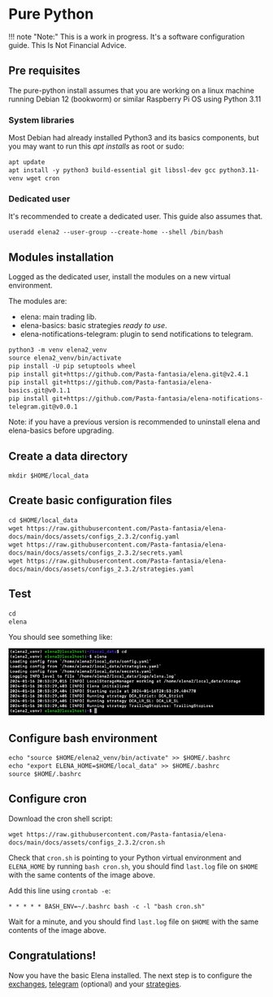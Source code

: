 # Pure Python 

!!! note "Note:" 
    This is a work in progress. It's a software configuration guide. This Is Not Financial Advice.

## Pre requisites

The pure-python install assumes that you are working on a linux machine running Debian 12 (bookworm) or similar Raspberry Pi OS using Python 3.11

### System libraries
Most Debian had already installed Python3 and its basics components, but you may want to run this _apt installs_ as root or sudo:

```shell
apt update
apt install -y python3 build-essential git libssl-dev gcc python3.11-venv wget cron
```
### Dedicated user

It's recommended to create a dedicated user. This guide also assumes that.
```shell
useradd elena2 --user-group --create-home --shell /bin/bash 
```

## Modules installation

Logged as the dedicated user, install the modules on a new virtual environment.

The modules are:

- elena: main trading lib.
- elena-basics: basic strategies _ready to use_.
- elena-notifications-telegram: plugin to send notifications to telegram.

```shell
python3 -m venv elena2_venv
source elena2_venv/bin/activate
pip install -U pip setuptools wheel
pip install git+https://github.com/Pasta-fantasia/elena.git@v2.4.1
pip install git+https://github.com/Pasta-fantasia/elena-basics.git@v0.1.1
pip install git+https://github.com/Pasta-fantasia/elena-notifications-telegram.git@v0.0.1
```

Note: if you have a previous version is recommended to uninstall elena and elena-basics before upgrading.

## Create a data directory 

```shell
mkdir $HOME/local_data
```

## Create basic configuration files

```shell
cd $HOME/local_data
wget https://raw.githubusercontent.com/Pasta-fantasia/elena-docs/main/docs/assets/configs_2.3.2/config.yaml
wget https://raw.githubusercontent.com/Pasta-fantasia/elena-docs/main/docs/assets/configs_2.3.2/secrets.yaml
wget https://raw.githubusercontent.com/Pasta-fantasia/elena-docs/main/docs/assets/configs_2.3.2/strategies.yaml
```
## Test

```shell
cd
elena
```
You should see something like:

![img.png](img.png)

## Configure bash environment 
```
echo "source $HOME/elena2_venv/bin/activate" >> $HOME/.bashrc
echo "export ELENA_HOME=$HOME/local_data" >> $HOME/.bashrc
source $HOME/.bashrc
```

## Configure cron

Download the cron shell script:
```
wget https://raw.githubusercontent.com/Pasta-fantasia/elena-docs/main/docs/assets/configs_2.3.2/cron.sh
```

Check that `cron.sh` is pointing to your Python virtual environment and `ELENA_HOME` by running `bash cron.sh`, you should find `last.log` file on `$HOME` with the same contents of the image above.


Add this line using `crontab -e`:
```
* * * * * BASH_ENV=~/.bashrc bash -c -l "bash cron.sh"
```

Wait for a minute, and you should find `last.log` file on `$HOME` with the same contents of the image above.

## Congratulations!

Now you have the basic Elena installed.
The next step is to configure the [exchanges](/02_config/exchanges/), [telegram](/02_config/telegram/) (optional) and your [strategies](/03_strategies/).